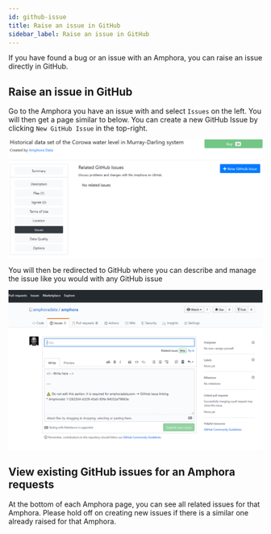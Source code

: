 ```yaml
---
id: github-issue
title: Raise an issue in GitHub
sidebar_label: Raise an issue in GitHub
---
```

If you have found a bug or an issue with an Amphora, you can raise an issue directly in GitHub.

## Raise an issue in GitHub

Go to the Amphora you have an issue with and select `Issues` on the left. You will then get a page similar to below. You can create a new GitHub Issue by clicking `New GitHub Issue` in the top-right.

<kbd>
<img src="/docs/assets/screenshots/github-issue.PNG">
</kbd>


You will then be redirected to GitHub where you can describe and manage the issue like you would with any GitHub issue

<kbd>
<img src="/docs/assets/screenshots/Issue-on-github.PNG">
</kbd>


## View existing GitHub issues for an Amphora requests

At the bottom of each Amphora page, you can see all related issues for that Amphora. Please hold off on creating new issues if there is a similar one already raised for that Amphora.
